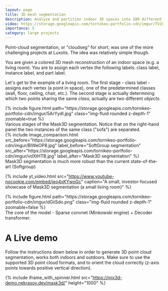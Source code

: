 ```yaml
---
layout: page
title: 3D mesh segmentation
description: Analyze and partition indoor 3D spaces into 200 different classes, using transformers!
video: https://storage.googleapis.com/tornikeo-portfolio-cdn/imgur/TV10o0g.mp4
importance: 5
category: large projects
---
```


Point-cloud segmentation, or "cloudseg" for short, was one of the more challenging projects at Luxolis. The idea was relatively simple though. 

You are given a colored 3D mesh reconstruction of an indoor space (e.g. a living room). You are to assign each vertex the following labels: class label, instance label, and part label. 

Let's get to the example of a living room. The first stage - class label - assigns each vertex (a point in space), one of the predetermined classes (wall, floor, ceiling, chair, etc.). The second stage is actually determining which two points sharing the same *class*, actually are two different *objects*. 

<div class="row mt-3" style="justify-content:center;">
    <div class="col" >
        {% include figure.html path="https://storage.googleapis.com/tornikeo-portfolio-cdn/imgur/5ArYydI.jpg" class="img-fluid rounded z-depth-1" zoomable=true %}
    </div>
</div>
<div class="caption" >
    Various stages of the Mask3D segmentation. Notice that on the right-hand panel the two instances of the same class ("sofa") are separated.
</div>


<div class="row mt-3" style="justify-content:center;">
    <div class="col" >
        {% include image_comparison.html src_before="https://storage.googleapis.com/tornikeo-portfolio-cdn/imgur/BlWeOP8.jpg" label_before="SoftGroup segmentation" src_after="https://storage.googleapis.com/tornikeo-portfolio-cdn/imgur/vdXtHTB.jpg" label_after="Mask3D segmentation" %}
    </div>
</div>
<div class="caption" >
    Mask3D segmentation is much more robust than the current state-of-the-art (Softgroup)
</div>


{% include yt_video.html src="https://www.youtube-nocookie.com/embed/jeo4xKYwoGc" caption="A small, investor-focused showcase of Mask3D segmentation (a small living room)" %}


<div class="row mt-3" style="justify-content:center;">
    <div class="col" >
        {% include figure.html path="https://storage.googleapis.com/tornikeo-portfolio-cdn/imgur/dGiiSdo.png" class="img-fluid rounded z-depth-1" zoomable=false %}
    </div>
</div>
<div class="caption" >
    The core of the model - Sparse convnet (Minkowski engine) + Decoder transformer.
</div>


# A Live demo

Follow the instructions down below in order to generate 3D point cloud segmentation, works both indoors and outdoors. Make sure to use the supported 3D point cloud formats, and to orient the cloud correctly (z-axis points towards positive vertical direction). 

{% include iframe_with_spinner.html src="https://mix3d-demo.nekrasov.dev/mask3d/" height="1000" %}

